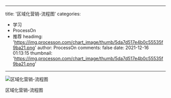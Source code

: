 
---
title: '区域化营销-流程图'
categories: 
 - 学习
 - ProcessOn
 - 推荐
headimg: 'https://img.processon.com/chart_image/thumb/5da7d517e4b0c55535f9ba21.png'
author: ProcessOn
comments: false
date: 2021-12-16 01:13:15
thumbnail: 'https://img.processon.com/chart_image/thumb/5da7d517e4b0c55535f9ba21.png'
---

<div>   
<img class="thumb" alt="区域化营销-流程图" src="https://img.processon.com/chart_image/thumb/5da7d517e4b0c55535f9ba21.png" referrerpolicy="no-referrer">
<p>区域化营销-流程图</p>  
</div>
            